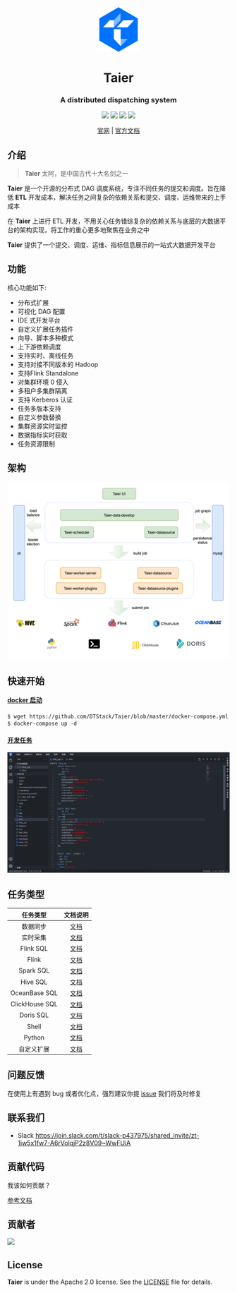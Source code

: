 <div align="center">
         <a href="https://dtstack.github.io/Taier/" target="_blank" rel="noopener noreferrer">
           <img src="website/static/img/logo.svg" width="20%" height="20%" alt="Taier Logo" />
        </a>
 <h1>Taier</h1>
 <h3>A distributed dispatching system</h3>
</div>


<p align="center">
  <img src="https://img.shields.io/github/release/Dtstack/Taier.svg">
  <img src="https://img.shields.io/github/stars/Dtstack/Taier">
  <img src="https://img.shields.io/github/forks/Dtstack/Taier">
  <a href="https://www.apache.org/licenses/LICENSE-2.0.html">
   <img src="https://img.shields.io/badge/license-Apache%202-4EB1BA.svg">
  </a>
  <p align="center">
    <a href="https://dtstack.github.io/Taier/">官网</a> |
    <a href="https://dtstack.github.io/Taier/docs/guides/introduction/">官方文档</a>
  </p>
</p>

## 介绍

> **Taier**  太阿，是中国古代十大名剑之一

**Taier** 是一个开源的分布式 DAG 调度系统，专注不同任务的提交和调度。旨在降低 **ETL** 开发成本，解决任务之间复杂的依赖关系和提交、调度、运维带来的上手成本

在 **Taier** 上进行 ETL 开发，不用关心任务错综复杂的依赖关系与底层的大数据平台的架构实现，将工作的重心更多地聚焦在业务之中

**Taier** 提供了一个提交、调度、运维、指标信息展示的一站式大数据开发平台

## 功能

核心功能如下:

- 分布式扩展
- 可视化 DAG 配置
- IDE 式开发平台
- 自定义扩展任务插件
- 向导、脚本多种模式
- 上下游依赖调度
- 支持实时、离线任务
- 支持对接不同版本的 Hadoop
- 支持Flink Standalone
- 对集群环境 0 侵入
- 多租户多集群隔离
- 支持 Kerberos 认证
- 任务多版本支持
- 自定义参数替换
- 集群资源实时监控
- 数据指标实时获取
- 任务资源限制

## 架构

![architecture](/website/static/img/readme/taier-architecture.png)

## 快速开始
#### [docker 启动](https://dtstack.github.io/Taier/docs/quickstart/deploy/docker#2-%E4%BD%BF%E7%94%A8docker-compose) 

```shell
$ wget https://github.com/DTStack/Taier/blob/master/docker-compose.yml
$ docker-compose up -d
```

#### [开发任务](https://dtstack.github.io/Taier/docs/quickstart/start)
![main](/website/static/img/readme/main.png)

## 任务类型

| 任务类型      | 文档说明 |
| :---:        |    :----:   |
| 数据同步      | [文档](https://dtstack.github.io/Taier/docs/functions/task/sync)|
| 实时采集      | [文档](https://dtstack.github.io/Taier/docs/functions/task/data-acquisition)     |
| Flink SQL   | [文档](https://dtstack.github.io/Taier/docs/functions/task/flink-sql)      |
| Flink   | [文档](https://dtstack.github.io/Taier/docs/functions/task/flink)     |
| Spark SQL   | [文档](https://dtstack.github.io/Taier/docs/functions/task/spark-sql)     |
| Hive SQL   |[文档](https://dtstack.github.io/Taier/docs/functions/task/hive-sql)     |
| OceanBase SQL   |[文档](https://dtstack.github.io/Taier/docs/functions/task/oceanbase-sql)   |
| ClickHouse SQL   |[文档](https://dtstack.github.io/Taier/docs/functions/task/clickhouse-sql)   |
| Doris SQL   |[文档](https://dtstack.github.io/Taier/docs/functions/task/doris-sql)   |
| Shell   |[文档](https://dtstack.github.io/Taier/docs/functions/task/shell)   |
| Python   |[文档](https://dtstack.github.io/Taier/docs/functions/task/python)   |
| 自定义扩展   |[文档](https://dtstack.github.io/Taier/docs/expand/task)   |

## 问题反馈

在使用上有遇到 bug 或者优化点，强烈建议你提 [issue](https://github.com/DTStack/Taier/issues/new/choose) 我们将及时修复


## 联系我们
- Slack https://join.slack.com/t/slack-p437975/shared_invite/zt-1iw5x1fw7-A6rVolqjP2z8V09~WwFUiA


## 贡献代码

我该如何贡献？

[参考文档](https://dtstack.github.io/Taier/docs/contributing)

## 贡献者

<a href="https://github.com/Dtstack/Taier/graphs/contributors">
  <img src="https://contrib.rocks/image?repo=Dtstack/Taier" />
</a>

## License

**Taier** is under the Apache 2.0 license. See the [LICENSE](http://www.apache.org/licenses/LICENSE-2.0) file for
details.
